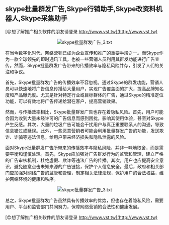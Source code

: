 ## **skype批量群发广告,Skype行销助手,Skype改资料机器人,Skype采集助手**

[😍想了解推广相关软件的朋友请登录 http://www.vst.tw](http://www.vst.tw)

 <center><img src="https://vst.tw/MP4/tuiguang/png/2.png" alt="skype批量群发广告_3.txt"></center>

在当今数字化时代，网络营销已成为企业宣传和推广的重要手段之一。而Skype作为一款全球领先的即时通讯工具，也被一些营销人员利用其群发功能进行广告宣传。然而，Skype批量群发广告带来的传播效率与隐私风险并存，引发了人们的关注和争议。

首先，Skype批量群发广告的传播效率不容忽视。通过Skype的群发功能，营销人员可以快速地将广告信息传播给大量用户，实现广告覆盖面的扩大，提高品牌知名度和产品曝光度。尤其是针对特定行业或目标群体的广告，通过Skype的精准定位功能，可以有效地将广告传递给潜在客户，提高营销效果。

然而，与传播效率相比，Skype批量群发广告也存在着隐私风险。首先，用户可能会因为收到大量未经许可的广告信息而感到困扰，影响其使用体验，甚至对Skype产生反感。其次，大量的垃圾广告可能会干扰用户与真正重要联系人的沟通，导致信息错过或延误。此外，一些恶意营销者可能会利用批量群发广告的功能，发送欺诈、诈骗等违法信息，给用户带来经济损失和隐私泄露的风险。

面对Skype批量群发广告所带来的传播效率与隐私风险，并非一味地取舍，而是需要平衡和谨慎处理。首先，Skype应加强对广告群发行为的监管和管理，建立严格的广告审核机制，杜绝虚假、欺诈等违法广告的传播。其次，用户也应提高安全意识，避免随意点击未知来源的广告链接，保护个人信息安全。最后，政府和相关部门应加强对网络广告的监管和管理，制定相关法律法规，保护用户的合法权益，维护网络环境的健康和秩序。

 <center><img src="https://vst.tw/MP4/tuiguang/png/7.png" alt="skype批量群发广告_3.txt"></center>

总之，Skype批量群发广告虽然具有传播效率的优势，但也存在着隐私风险，需要用户、平台和监管部门共同努力，保障网络营销的合法性和健康发展。

[😍想了解推广相关软件的朋友请登录 http://www.vst.tw](http://www.vst.tw)



